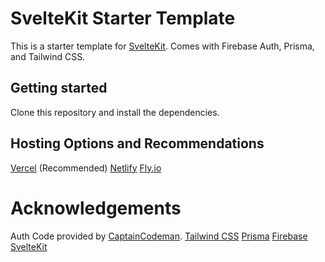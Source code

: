 # SvelteKit Starter Template

This is a starter template for [SvelteKit](https://kit.svelte.dev). Comes with Firebase Auth, Prisma, and Tailwind CSS.

## Getting started

Clone this repository and install the dependencies.

## Hosting Options and Recommendations

[Vercel](https://vercel.com/) (Recommended)
[Netlify](https://www.netlify.com/)
[Fly.io](https://fly.io/)

# Acknowledgements

Auth Code provided by [CaptainCodeman](https://github.com/CaptainCodeman/sveltekit-example).
[Tailwind CSS](https://tailwindcss.com/)
[Prisma](https://www.prisma.io/)
[Firebase](https://firebase.google.com/)
[SvelteKit](https://kit.svelte.dev/)
